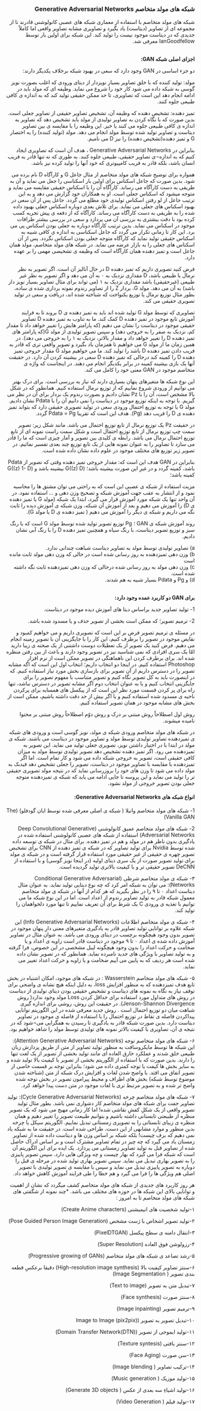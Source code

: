 <div dir="rtl">

### شبکه های مولد متخاصم Generative Adversarial Networks
شبکه های مولد متخاصم با استفاده از معماری شبکه های عصبی کانولوشنی قادرند تا از مجموعه ای از تصاویر (دیتاست) یاد بگیرد و تصاویری مشابه تصاویر واقعی اما کاملاً جدیدی که در دیتاست موجود نیست را تولید کند. این شبکه برای اولین بار توسط IanGoodfellow معرفی شد.
  </br>
  </br>

**اجزای اصلی شبکه GAN:**
  
دو جزء اساسی در GAN وجود دارد که سعی در بهبود شبکه برخلاف یکدیگر دارند:

مولد: تولید کننده که با خلق تصاویر بسیار نویزدار از دیتای ورودی که اغلب بصورت نویز گوسی به شبکه داده می شود کار خود را شروع می نماید. وظیفه ای که مولد باید در ادامه انجام دهد این است که تصاویری، تا حد ممکن حقیقی تولید کند که به اندازه ی کافی طبیعی جلوه کنند.

تمیز دهنده: تشخیص دهنده که وظیفه آن، تشخیص تصاویر حقیقی از تصاویر جعلی است. بدین صورت که با نگاه کردن به تصاویر تولیدی از مولد باید تشخیص دهد که تصاویر به اندازه ی کافی طبیعی جلوه می کنند یا خیر. این وظیفه را با مقایسه ی بین تصاویر دیتاست و تصاویر تولید شده توسط مولد انجام می دهد.
مولد (تولید کننده) را به اختصار G و تمیز دهنده(تشخیص دهنده) را نیز D می نامیم.

بنابراین در Generative Adversarial Networks ، هدف آن است که تصاویری ایجاد کنیم که به اندازه¬ی تصاویر حقیقی، طبیعی جلوه کنند. به طوری که نه تنها قادر به فریب انسان باشد، بلکه قادر به فریب کامپیوتری که خود آنها را تولید کرده نیز باشد.

همواره برای توضیح شبکه های مولد متخاصم از مثال جاعل G و کارآگاه D نام برده می شود. بدین صورت که جاعل اسکناس برای اولین بار اسکناسی را جعل می نماید و آن به طریقی به دست کارآگاه می رساند. کارآگاه آن را با اسکناس حقیقی مقایسه می نماید و متوجه میشود که اسکناس جعلی است. او به همکاران خود گزارش می دهد و به این ترتیب جاعل از لو رفتن اسکناس تولیدی خود مطلع می گردد. جاعل پس از آن سعی در بهبود اسکناس های جعلی می نماید. برای تلاش بعدی دوباره اسکناس جعلی بهبود داده شده را به طریقی به دست کارآگاه می رساند. کارآگاه که از دفعه ی پیش تجربه کسب کرده بود با دقت بیشتری به بررسی آن می پردازد و سعی در بررسی بیشتر ظرافات موجود در اسکناس می نماید. بدین ترتیب کارآگاه دوباره به جعلی بودن اسکناس پی می برد. این کار تا زمانی تکرار می گردد که جاعل اسکناسی به اندازه ی کافی شبیه به اسکناس حقیقی تولید نماید که کارآگاه متوجه جعلی بودن اسکناس نگردد. پس از آن اسکناس های جعلی را به بازار عرضه می نماید.
در شبکه های مولد متخاصم، مولد همان جاعل است و تمیز دهنده همان کارآگاه است که وظیفه ی تشخیصی مهمی را بر عهده دارد.

فرض کنید تصویری داریم که تمیز دهنده D در حال آنالیز آن است. اگر تصویر به نظر نرمال یا طبیعی باشد، D مقداری نزدیک به ۰ به آن می دهد و اگر تصویر به نظر غیر طبیعی (غیرحقیقی) باشد مقداری نزدیک به ۱ (می تواند برای مثال تصاویر بسیار نویز دار باشد) به آن می دهد. مولد G، بردار Z را از تصاویر رندوم نمونه برداری شده ی ساده، بطور مثال توزیع نرمال یا توزیع یکنواخت که شناخته شده اند، دریافت و سعی در تولید تصویری حقیقی می کند.

تصاویری که توسط مولد G تولید شده اند باید به تمیز دهنده ی D بروند تا به فرایند آموزش تابع موجود در تمیز دهنده D کمک کند. ما به تناوب به تمیز دهنده D تصاویر حقیقی موجود در دیتاست را نشان می دهیم (که پارامتر هایش را تغییر خواهد داد تا مقدار کم، نزدیک به صفر را به خروجی دهد) و سپس تصویر تولیدی از مولد G(که پارامتر های تمیز دهنده D را تغییر خواهد داد و مقدار بالاتر، نزدیک به ۱ را به خروجی می دهد). در همین زمان ما از مولد G می خواهیم تا همزمان یاد بگیرد و تصویر واقعی تری که قادر به فریب دادن تمیز دهنده D باشد را تولید کند. ما می خواهیم مولد G مقدار خروجی تمیز دهنده D را کمینه کند درحالی که تمیز دهنده D سعی در بیشینه کردن آن دارد. در حقیقت آنها یک بازی بیشینه کمینه در برابر یکدیگر انجام می دهند. در اینجاست که واژه ی متخاصم موجود در GAN معنی خود را کامل می کند.

این نوع شبکه ها متغیرهای پنهان بسیاری دارند که نیاز به بررسی است. برای درک بهتر می توانیم از ورودی شروع نماییم که از توزیع نرمال استفاده کنیم. همانطور که در شکل بالا مشخص است، آن را با Pz نشان دادیم و بصورت رندوم یک بردار برای آن در نظر می گیریم. با توجه به اینکه توزیع موجود در دیتاست را نمی دانیم آن را با Pdata نشان دادیم. مولد G با توجه به توزیع احتمال ورودی سعی در تولید تصویری حقیقی دارد که بتواند تمیز دهنده ی D را فریب دهد (Pg). هدف این است که تقریبا Pdata = Pg گردد.


در حقیقت Pz یک توزیع نرمال از تابع توزیع احتمال می باشد. مانند شکل زیر:
تصویر سمت چپ توزیع نرمال از تابع توزیع احتمال است و شکل سمت راست نمونه ای از تابع توزیع احتمال نرمال می باشد. رابطه ی کلیدی بین تصویر و آمار چیزی است که ما را قادر می سازد تا تصاویر را به عنوان نمونه هایی از یک تابع توزیع چند بعدی تفسیر نمائیم.
در تصویر زیر توزیع های مختلف موجود در علوم داده نشان داده شده است.


بنابراین در GAN هدف این است که:
مقدار خروجی تمیز دهنده وقتی که تصویر از Pdata باشد، کمینه گردد و در غیرِ این صورت بیشینه باشد؛
(G((z) D بیشینه باشد و (G((z) 1- D کمینه باشد؛

مزیت استفاده از شبکه ی عصبی این است که به راحتی می توان مشتق ها را محاسبه نمود و از انتشار به عقب جهت آموزش شبکه و تصحیح وزن دهی و … استفاده نمود.
در آن واحد تنها یک شبکه مورد آموزش قرار می گیرد، ابتدا یک شبکه (مولد G یا تمیز دهنده ی D) را آموزش می دهیم و بعد از آموزش آن شبکه، وزن شبکه ی آموزش دیده را ثابت نگه می داریم و شبکه ی دیگر را آموزش می دهیم ( تمیز دهنده ی D یا مولد G).

روند آموزش شبکه ی GAN ؛ Pg توزیع تصویر تولید شده توسط مولد G است که با رنگ سبز و توزیع تصویر دیتاست، با رنگ سیاه و همچنین تمیز دهنده D را با رنگ آبی نشان دادیم.

  <div dir="rtl">
a) تصاویر تولیدی توسط مولد به تصاویر دیتاست شباهت چندانی ندارد.
 </br>
b) وزن دهی تمیزدهنده به روز رسانی شده است در حالی که وزن دهی مولد ثابت مانده است
</br>
c) وزن دهی مولد به روز رسانی شده درحالی که وزن دهی تمیزدهنده ثابت نگه داشته شده است.
</br>
d)  و Pg و Pdata بسیار شبیه به هم شدند.
  </div>

</br>

**برای GAN دو کاربرد عمده وجود دارد:**

1- تولید تصاویر جدید براساس دیتا های آموزش دیده موجود در دیتاست.

2- ترمیم تصویر؛ که ممکن است بخشی از تصویر حذف و یا مسدود شده باشد.

در مسئله ی ترمیم تصویر فرض بر این است که تصویری داریم و می خواهیم کمبود و نقایص موجود در تصویر را برطرف کنیم، این کار را با جایگزینی آن با تصویرِ زمینه انجام می دهیم. فرض کنید یک تصویر از یک تعطیلات دوست داشتنی از یک صحنه ی زیبا دارید امّا یک سری افرادی که نمی شناسید نیز در تصویر وجود دارند و باعث از بین رفتن منظره شده اند. برای برطرف کردن این ناهماهنگی در تصویر ممکن است از نرم افزار Photoshop استفاده کنیم. در اینجا دو انتخاب داریم؛ انتخاب اول این است که اگه مشابه تصویر را در دسترس داریم از آن تصویر برای بازسازی بخش مورد نیاز استفاده کنیم. که در اینصورت باید به کل تصویر نگاه کنیم و تصویر متناسب با مفهوم تصویر را برای جایگزینی انتخاب کنیم و یا به عنوان انتخاب دوم اگر مشابه تصویر در دسترس نباشد، تنها راه برای پر کردن قسمت مورد نظر این است که از پیکسل های همسایه برای پرکردن ناحیه ی مسدود شده استفاده کنیم و یا اگر بیش از حد دقت داشته باشیم، ممکن است از بخش های مشابه موجود در همان تصویر استفاده کنیم.

روش اول اصطلاحاً روش مبتنی بر درک و روش دوّم اصطلاحاً روش مبتنی بر محتوا نامیده میشوند.

در شبکه های مولد متخاصم ورودی شبکه ی مولد، نویز گوسی است و ورودی های شبکه ی تمیزدهنده تصاویر تولیدی توسط مولد و تصاویر موجود در دیتاست می باشند.
شبکه ی مولد در ابتدا با در اختیار داشتن نویز، تصویری جعلی تولید می نماید. این تصویر به تمیزدهنده می رود. اگر تمیز دهنده تشخیص دهد تصویر تولیدی توسط مولد به میزان کافی حقیقی است، تصویر به خروجی شبکه داده می شود و کار تمام است. اما اگر تمیزدهنده با مقایسه با تصاویر موجود در دیتاست، تصویر را جعلی تشخیص دهد فیدبک به مولد داده می شود تا وزن های خود را بروزرسانی نماید که در نتیجه مولد تصویری حقیقی تر را تولید می نماید و این پروسه تا جایی ادامه می یابد که شبکه ی تمیزدهنده متوجه جعلی بودن تصویر خروجی از مولد نشود.


#### انواع شبکه های Generative Adversarial Networks:
1- شبکه های مولد متخاصم وانیلا ( شبکه ی اصلی معرفی شده توسط ایان گودفلو) (The Vanilla GAN)

2- شبکه های مولد متخاصم عمیق کانولوشنی (Deep Convolutional Generative Adversarial Networks)
استفاده از شبکه های عصبی کانولوشنی استفاده شده در یادگیری بدون ناظر هم در مولد و هم در تمیز دهنده.
برای مثال در شبکه ی توسعه داده شده توسط Nvidia برای تولید تصاویر که در شبکه ی تمیز دهنده از CNN برای تشخیص تصویر چهره ی حقیقی از غیر حقیقی مورد استفاده قرار گرفته است و در شبکه ی مولد برای تولید تصویر صورت از یک سری دیتای اولیه (در اینجا نویز گوسی) و با استفاده از DeCNN تصویر حقیقی تر و با کیفیت بالاتری تولید گردیده است.

۳- شبکه ی مولد متخاصم شرطی (Conditional Generative Adversarial Networks):
می توان به شبکه امر کرد که چه نوع دیتایی تولید نماید. به عنوان مثال دیتاست اعداد ۰ تا ۹ را در نظر بگیرید که هر کدام از آنها در شبکه ی مولد متخاصم معمول شبکه قادر به تولید تصاویر رندوم از اعداد است. اما در این نوع شبکه ما می توانیم با تغذیه ی ورودی C یک شرط برای آن تعریف نماییم تا تنها مورد دلخواهمان را تولید کند.


۴- شبکه ی مولد متخاصم اطلاعات (Info Generative Adversarial Networks)
این شبکه علاوه بر توانایی تولید تصاویر قادر به یادگیری متغیرهای معنی دارِ پنهان موجود در تصویر بدون وجود هیچگونه برچسب در دیتای ورودی می باشد. به عنوان مثال در تصاویر آموزش داده شده ی اعداد ۰ تا ۹ موجود در دیتاست قادر است زاویه ی اعداد و یا ضخامت و حرکت اعداد را بدون وجود هیچگونه لیبل مشخصی در این خصوص، فرا گرفته و به تولید تصاویر با ویژگی های جدید نامبرده نماید.
همانطور که در تصویر نشان داده شده است هر ردیف که به پایین می آییم ضخامت و یا زاویه و حرکت اعداد تغییر می نماید.


۵- شبکه های مولد متخاصم Wasserstein :
در شبکه های موجود، امکان اشتباه در بخش تابع هدف تمیزدهنده که به منظور افزایش loss، به دلیل اینکه هیچ نشانه ی واضحی برای توقف نیاز به نگاه به نمونه های دیتاست و تشخیص حقیقی بودن دیتای تولیدی از دیتاست در روش های متداول مورد استفاده برای حداقل کردن Loss مولد وجود ندارد( روش Jenson-Shannon Divergence). در حقیقت این روش، روشی برای اندازه گیری شباهت میان دو توزیع احتمال است .
روش جدید معرفی شده در این الگوریتم توانایی پیداکردن فاصله ی نقاط در توزیع احتمال را با استفاده از فاصله ی موجود در تصاویر دیتاست دارد. بدین صورت شبکه قادر به یادگیری تا رسیدن به همگرایی می¬شود که در نتیجه ی آن، تصاویری با کیفیت بالاتر نمونه های تولیدی توسط مولد را شاهد خواهیم بود.

۶- شبکه های مولد متخاصم توجه (Attention Generative Adversarial Networks):
این شبکه ها توسط مایکروسافت به منظور تولید تصاویر از متن از طریق پردازش زبان طبیعی خلق شدند و عملکرد خارق العاده ای مانند تولید بخشی از تصویر از یک لغت تنها را دارند. بدین صورت که با استفاده از الگوریتم بخشی از تصویر با کیفیت بالا تولید شده و به سایر بخش ها کیفت یا توجه کمتری داده می شود؛ بنابراین توجه بر قسمت خاصی از تصویر اتفاق می افتد. با واضح شدن لغات و افزایش درک شبکه از متن (شناخته شدن موضوع توسط شبکه) بخش های اطراف و محیط پیرامون تصویر در بخش توجه شده واضح تر شده و به تصویر مرتبط تری با لغات موجود در متن دست پیدا خواهد کرد.

۷- شبکه های مولد متخاصم چرخه (Cycle Generative Adversarial Networks):
تولید تصاویر جفت برای شبکه های مولد متخاصم کار دشواری نمی باشد. بطور مثال تولید تصویر واقعی از یک شکلِ کفشِ نقاشی شده! اما کار زمانی مهیج می شود که یک تصویر منظره از طبیعتی تابستانی داشته باشیم و بتوانیم طبیعت تصویر را تغییر دهیم و همان منظره ی زیبای تابستانی را به تصویری زمستانی تبدیل نماییم. الگوریتم سیکل یا چرخه بدین منظور و موارد مشابهی از این دست، طراحی شده است.
در حقیقت ما به شبکه یاد نمی دهیم که برف چیست! بلکه شبکه بر اساس وزن ها و دیتاست داده شده از تصاویر زمستان یاد می گیرد که چه چیز در تمام تصاویر مشترک است و بر اساس ادراک حاصل شده از تصاویر قبل به تولید تصاویر زمستانی می پردازد.
یک ایده برای این الگوریتم آن است که شبکه فرا می گیرد که بهار چیست و چه ویژگی هایی دارد. سپس تصویر پاییزی را به تصویر بهاری تبدیل می نماید. سپس تصویر بهاری تولید شده در مرحله ی قبل را دوباره به تصویر پاییزی تبدیل می نماید و سپس با مقایسه ی تصویر تولیدی با تصویر اصلی هم ویژگی ها را فرا می گیرد و هم خطا را طی فرایند آموزش کاهش خواهد داد.

هر روز کاربرد های جدیدی از شبکه های مولد متخاصم کشف میگردد که نشان از اهمیت و توانایی بالای این شبکه ها در حوزه های مختلف می باشد.
*چند نمونه از شگفتی های شبکه های مولد متخاصم تا به امروز :

۱-تولید شخصیت های انیمیشنی (Create Anime characters)


۲-تولید تصویر اشخاص با ژست مشخص (Pose Guided Person Image Generation)


۳-انتقال دامنه ی سطح پیکسل (PixelDTGAN)


۴-رزولوشن فوق العاده (Super Resolution)


۵-رشد تصاعد ی شبکه های مولد متخاصم (Progressive growing of GANs)


۶-سنتز تصاویر کیفیت بالا (High-resolution image synthesis)
دقیقا برعکسِ قطعه بندی تصویر ( Image Segmentation)


۷-تبدیل متن به تصویر (Text to image)


۸-سنتز صورت (Face synthesis)


۹-ترمیم تصویر (Image inpainting)


۱۰-تبدیل تصویر به تصویر (Image to Image (pix2pix)


۱۱-تولید ایموجی از تصویر (Domain Transfer Network(DTN))


۱۲-سنتز بافتی (Texture syntesis)


۱۳-سن صورت (Face Aging)


۱۴-ترکیب تصاویر ( Image blending)


۱۵-تولید موزیک ( Music generation)


۱۶-تولید اشیاءِ سه بعدی از عکس ( Generate 3D objects)


۱۷-تولید فیلم ( Video Generation)


  </div>
